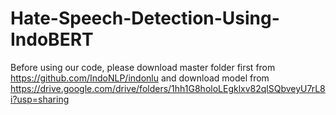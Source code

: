 # Hate-Speech-Detection-Using-IndoBERT

Before using our code, please download master folder first from https://github.com/IndoNLP/indonlu and download model from https://drive.google.com/drive/folders/1hh1G8holoLEgklxv82qlSQbveyU7rL8i?usp=sharing
